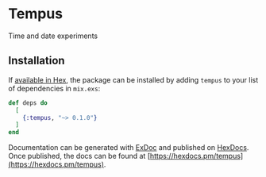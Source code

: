# Tempus

Time and date experiments

## Installation

If [available in Hex](https://hex.pm/docs/publish), the package can be installed
by adding `tempus` to your list of dependencies in `mix.exs`:

```elixir
def deps do
  [
    {:tempus, "~> 0.1.0"}
  ]
end
```

Documentation can be generated with [ExDoc](https://github.com/elixir-lang/ex_doc)
and published on [HexDocs](https://hexdocs.pm). Once published, the docs can
be found at [https://hexdocs.pm/tempus](https://hexdocs.pm/tempus).

